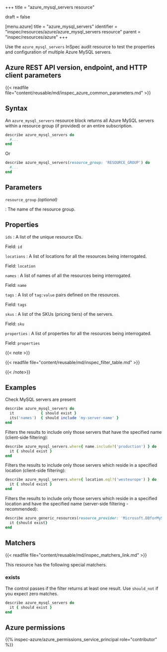 +++
title = "azure_mysql_servers resource"

draft = false


[menu.azure]
title = "azure_mysql_servers"
identifier = "inspec/resources/azure/azure_mysql_servers resource"
parent = "inspec/resources/azure"
+++

Use the `azure_mysql_servers` InSpec audit resource to test the properties and configuration of multiple Azure MySQL servers.

## Azure REST API version, endpoint, and HTTP client parameters

{{< readfile file="content/reusable/md/inspec_azure_common_parameters.md" >}}

## Syntax

An `azure_mysql_servers` resource block returns all Azure MySQL servers within a resource group (if provided) or an entire subscription.

```ruby
describe azure_mysql_servers do
  #...
end
```

Or

```ruby
describe azure_mysql_servers(resource_group: 'RESOURCE_GROUP') do
  #...
end
```

## Parameters

`resource_group` _(optional)_

: The name of the resource group.

## Properties

`ids`
: A list of the unique resource IDs.

  Field: `id`

`locations`
: A list of locations for all the resources being interrogated.

  Field: `location`

`names`
: A list of names of all the resources being interrogated.

  Field: `name`

`tags`
: A list of `tag:value` pairs defined on the resources.

  Field: `tags`

`skus`
: A list of the SKUs (pricing tiers) of the servers.

  Field: `sku`

`properties`
: A list of properties for all the resources being interrogated.

  Field: `properties`

{{< note >}}

{{< readfile file="content/reusable/md/inspec_filter_table.md" >}}

{{< /note>}}

## Examples

Check MySQL servers are present

```ruby
describe azure_mysql_servers do
  it            { should exist }
  its('names')  { should include 'my-server-name' }
end
```

Filters the results to include only those servers that have the specified name (client-side filtering):

```ruby
describe azure_mysql_servers.where{ name.include?('production') } do
  it { should exist }
end
```

Filters the results to include only those servers which reside in a specified location (client-side filtering):

```ruby
describe azure_mysql_servers.where{ location.eql?('westeurope') } do
  it { should exist }
end
```

Filters the results to include only those servers which reside in a specified location and have the specified name (server-side filtering - recommended):

```ruby
describe azure_generic_resources(resource_provider: 'Microsoft.DBforMySQL/servers', substring_of_name: 'production', location: 'westeurope') do
  it {should exist}
end
```

## Matchers

{{< readfile file="content/reusable/md/inspec_matchers_link.md" >}}

This resource has the following special matchers.

### exists

The control passes if the filter returns at least one result. Use `should_not` if you expect zero matches.

```ruby
describe azure_mysql_servers do
  it { should exist }
end
```

## Azure permissions

{{% inspec-azure/azure_permissions_service_principal role="contributor" %}}
